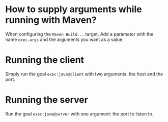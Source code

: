 # How to supply arguments while running with Maven?
When configuring the `Maven Build...` target, Add a parameter with the name `exec.args` and the arguments you want as a value.

# Running the client
Simply run the goal ``exec:java@client`` with two arguments: the host and the port.

# Running the server
Run the goal ``exec:java@server`` with one argument: the port to listen to.
